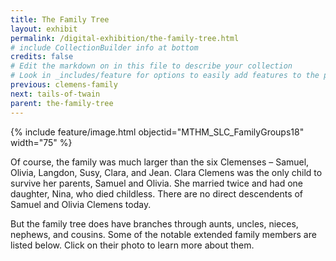 ```yaml
---
title: The Family Tree
layout: exhibit
permalink: /digital-exhibition/the-family-tree.html
# include CollectionBuilder info at bottom
credits: false
# Edit the markdown on in this file to describe your collection
# Look in _includes/feature for options to easily add features to the page
previous: clemens-family
next: tails-of-twain
parent: the-family-tree
---
```


{% include feature/image.html objectid="MTHM_SLC_FamilyGroups18" width="75" %}

Of course, the family was much larger than the six Clemenses – Samuel, Olivia, Langdon, Susy, Clara, and Jean. Clara Clemens was the only child to survive her parents, Samuel and Olivia. She married twice and had one daughter, Nina, who died childless. There are no direct descendents of Samuel and Olivia Clemens today. 

But the family tree does have branches through aunts, uncles, nieces, nephews, and cousins. Some of the notable extended family members are listed below. Click on their photo to learn more about them. 
